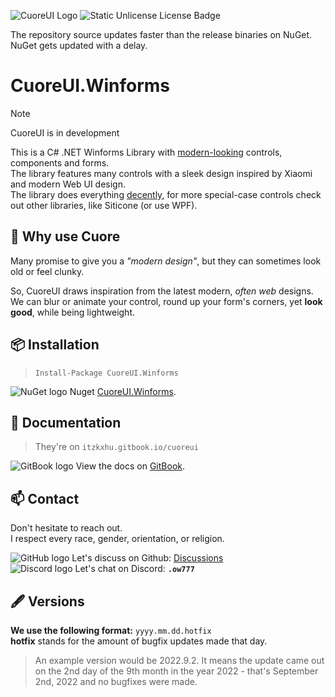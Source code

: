 ![CuoreUI Logo](https://i.imgur.com/pWwYDum.jpeg)
![Static Unlicense License Badge](https://img.shields.io/badge/License-Unlicense-ff6a00)

The repository source updates faster than the release binaries on NuGet.<br>
NuGet gets updated with a delay.

# CuoreUI.Winforms
> [!NOTE]
> CuoreUI is in development

This is a C# .NET Winforms Library with <ins>modern-looking</ins> controls, components and forms.<br>
The library features many controls with a sleek design inspired by Xiaomi and modern Web UI design.<br>
The library does everything <ins>decently</ins>, for more special-case controls check out other libraries, like Siticone (or use WPF). 

## 🗿 Why use Cuore
Many promise to give you a *"modern design"*, but they can sometimes look old or feel clunky.

So, CuoreUI draws inspiration from the latest modern, *often web* designs.<br>
We can blur or animate your control, round up your form's corners, yet **look good**, while being lightweight.

## 📦 Installation 
> `Install-Package CuoreUI.Winforms`

![NuGet logo](https://i.imgur.com/6aPyVAg.png) Nuget [CuoreUI.Winforms](https://www.nuget.org/packages/CuoreUI.Winforms/).<br>

## 📃 Documentation
> They're on `itzkxhu.gitbook.io/cuoreui`<br>

![GitBook logo](https://i.imgur.com/zUxXXU9.png) View the docs on [GitBook](https://itzkxhu.gitbook.io/cuoreui).

## 📫 Contact

Don't hesitate to reach out.<br>
I respect every race, gender, orientation, or religion.

![GitHub logo](https://i.imgur.com/Yc7jLwG.png) Let's discuss on Github: [Discussions](https://github.com/7owh/CuoreUI/discussions)<br>
![Discord logo](https://i.imgur.com/BvvyqHK.png) Let's chat on Discord: **`.ow777`**

## 🖋️ Versions
**We use the following format:** `yyyy.mm.dd.hotfix`<br>
**hotfix** stands for the amount of bugfix updates made that day.
> An example version would be 2022.9.2. It means the update came out on the 2nd day of the 9th month in the year 2022 - that's September 2nd, 2022 and no bugfixes were made. 

